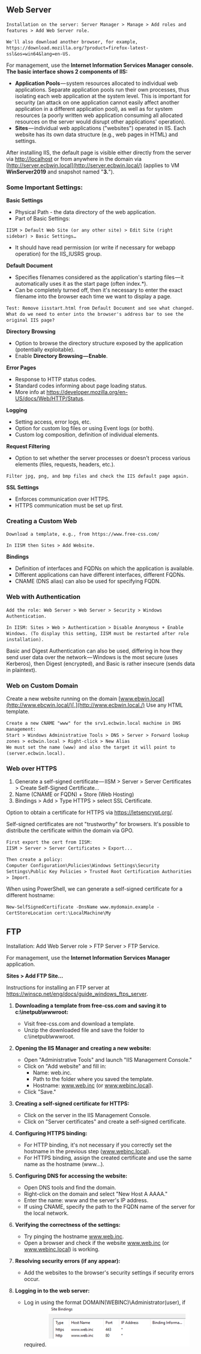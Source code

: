 ## Web Server

```
Installation on the server: Server Manager > Manage > Add roles and features > Add Web Server role.
```

```
We'll also download another browser, for example, https://download.mozilla.org/?product=firefox-latest-ssl&os=win64&lang=en-US.
```

For management, use the **Internet Information Services Manager console. The basic interface shows 2 components of IIS:**

- **Application Pools** — system resources allocated to individual web applications. Separate application pools run their own processes, thus isolating each web application at the system level. This is important for security (an attack on one application cannot easily affect another application in a different application pool), as well as for system resources (a poorly written web application consuming all allocated resources on the server would disrupt other applications' operation).
- **Sites** — individual web applications ("websites") operated in IIS. Each website has its own data structure (e.g., web pages in HTML) and settings.

After installing IIS, the default page is visible either directly from the server via [http://localhost](http://localhost/) or from anywhere in the domain via [http://server.ecbwin.local](http://server.ecbwin.local/) (applies to VM **WinServer2019** and snapshot named "**3.**").

### Some Important Settings:

**Basic Settings**

- Physical Path - the data directory of the web application.
- Part of Basic Settings:

```
IISM > Default Web Site (or any other site) > Edit Site (right sidebar) > Basic Settings…
```

- It should have read permission (or write if necessary for webapp operation) for the IIS_IUSRS group.

**Default Document**

- Specifies filenames considered as the application's starting files — it automatically uses it as the start page (often index.*).
- Can be completely turned off, then it's necessary to enter the exact filename into the browser each time we want to display a page.

```
Test: Remove iisstart.html from Default Document and see what changed.
What do we need to enter into the browser's address bar to see the original IIS page?
```

**Directory Browsing**

- Option to browse the directory structure exposed by the application (potentially exploitable).
- Enable **Directory Browsing — Enable**.

**Error Pages**

- Response to HTTP status codes.
- Standard codes informing about page loading status.
- More info at https://developer.mozilla.org/en-US/docs/Web/HTTP/Status.

**Logging**

- Setting access, error logs, etc.
- Option for custom log files or using Event logs (or both).
- Custom log composition, definition of individual elements.

**Request Filtering**

- Option to set whether the server processes or doesn't process various elements (files, requests, headers, etc.).

```
Filter jpg, png, and bmp files and check the IIS default page again.
```

**SSL Settings**

- Enforces communication over HTTPS.
- HTTPS communication must be set up first.

### Creating a Custom Web

```
Download a template, e.g., from https://www.free-css.com/
```

```
In IISM then Sites > Add Website.
```

**Bindings**

- Definition of interfaces and FQDNs on which the application is available.
- Different applications can have different interfaces, different FQDNs.
- CNAME (DNS alias) can also be used for specifying FQDN.

### Web with Authentication

```
Add the role: Web Server > Web Server > Security > Windows Authentication.
```

```
In IISM: Sites > Web > Authentication > Disable Anonymous + Enable Windows. (To display this setting, IISM must be restarted after role installation).
```

Basic and Digest Authentication can also be used, differing in how they send user data over the network — Windows is the most secure (uses Kerberos), then Digest (encrypted), and Basic is rather insecure (sends data in plaintext).

### Web on Custom Domain

Create a new website running on the domain [www.ebwin.local](http://www.ebcwin.local/)[.](http://www.ecbwin.local./) Use any HTML template.

```
Create a new CNAME "www" for the srv1.ecbwin.local machine in DNS management:
Start > Windows Administrative Tools > DNS > Server > Forward lookup zones > ecbwin.local > Right-click > New Alias
We must set the name (www) and also the target it will point to (server.ecbwin.local).
```

### Web over HTTPS

1. Generate a self-signed certificate — IISM > Server > Server Certificates > Create Self-Signed Certificate…
2. Name (CNAME or FQDN) + Store (Web Hosting)
3. Bindings > Add > Type HTTPS > select SSL Certificate.

Option to obtain a certificate for HTTPS via https://letsencrypt.org/.

Self-signed certificates are not "trustworthy" for browsers. It's possible to distribute the certificate within the domain via GPO.

```
First export the cert from IISM:
IISM > Server > Server Certificates > Export...
```

```
Then create a policy:
Computer Configuration\Policies\Windows Settings\Security Settings\Public Key Policies > Trusted Root Certification Authorities > Import.
```

When using PowerShell, we can generate a self-signed certificate for a different hostname:

```
New-SelfSignedCertificate -DnsName www.mydomain.example -CertStoreLocation cert:\LocalMachine\My
```

## FTP

Installation: Add Web Server role > FTP Server > FTP Service.

For management, use the **Internet Information Services Manager** application.

**Sites > Add FTP Site…**

Instructions for installing an FTP server at https://winscp.net/eng/docs/guide_windows_ftps_server.

1. **Downloading a template from free-css.com and saving it to c:\inetpub\wwwroot:**
   - Visit free-css.com and download a template.
   - Unzip the downloaded file and save the folder to c:\inetpub\wwwroot.

2. **Opening the IIS Manager and creating a new website:**
   - Open "Administrative Tools" and launch "IIS Management Console."
   - Click on "Add website" and fill in:
     - Name: web.inc.
     - Path to the folder where you saved the template.
     - Hostname: www.web.inc (or www.webinc.local).
   - Click "Save."

3. **Creating a self-signed certificate for HTTPS:**
   - Click on the server in the IIS Management Console.
   - Click on "Server certificates" and create a self-signed certificate.

4. **Configuring HTTPS binding:**
   - For HTTP binding, it's not necessary if you correctly set the hostname in the previous step (www.webinc.local).
   - For HTTPS binding, assign the created certificate and use the same name as the hostname (www…).

5. **Configuring DNS for accessing the website:**
   - Open DNS tools and find the domain.
   - Right-click on the domain and select "New Host A AAAA."
   - Enter the name: www and the server's IP address.
   - If using CNAME, specify the path to the FQDN name of the server for the local network.

6. **Verifying the correctness of the settings:**
   - Try pinging the hostname www.web.inc.
   - Open a browser and check if the website www.web.inc (or www.webinc.local) is working.

7. **Resolving security errors (if any appear):**
   - Add the websites to the browser's security settings if security errors occur.

8. **Logging in to the web server:**
   - Log in using the format DOMAIN(WEBINC)\Administrator(user), if required.
![alt text](image.png)